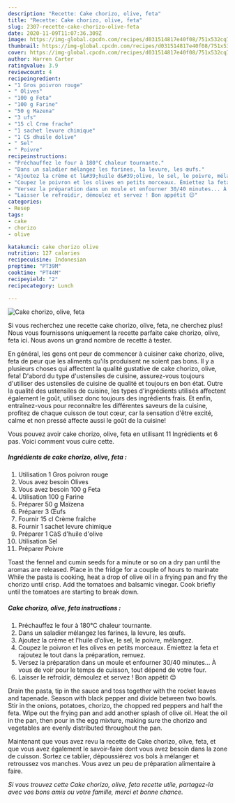 ```yaml
---
description: "Recette: Cake chorizo, olive, feta"
title: "Recette: Cake chorizo, olive, feta"
slug: 2307-recette-cake-chorizo-olive-feta
date: 2020-11-09T11:07:36.309Z
image: https://img-global.cpcdn.com/recipes/d031514817e40f08/751x532cq70/cake-chorizo-olive-feta-photo-principale-de-la-recette.jpg
thumbnail: https://img-global.cpcdn.com/recipes/d031514817e40f08/751x532cq70/cake-chorizo-olive-feta-photo-principale-de-la-recette.jpg
cover: https://img-global.cpcdn.com/recipes/d031514817e40f08/751x532cq70/cake-chorizo-olive-feta-photo-principale-de-la-recette.jpg
author: Warren Carter
ratingvalue: 3.9
reviewcount: 4
recipeingredient:
- "1 Gros poivron rouge"
- " Olives"
- "100 g Feta"
- "100 g Farine"
- "50 g Mazena"
- "3 ufs"
- "15 cl Crme frache"
- "1 sachet levure chimique"
- "1 CS dhuile dolive"
- " Sel"
- " Poivre"
recipeinstructions:
- "Préchauffez le four à 180°C chaleur tournante."
- "Dans un saladier mélangez les farines, la levure, les œufs."
- "Ajoutez la crème et l&#39;huile d&#39;olive, le sel, le poivre, mélangez."
- "Coupez le poivron et les olives en petits morceaux. Émiettez la feta et rajoutez le tout dans la préparation, remuez."
- "Versez la préparation dans un moule et enfourner 30/40 minutes... À vous de voir pour le temps de cuisson, tout dépend de votre four."
- "Laisser le refroidir, démoulez et servez ! Bon appétit 😊"
categories:
- Resep
tags:
- cake
- chorizo
- olive

katakunci: cake chorizo olive 
nutrition: 127 calories
recipecuisine: Indonesian
preptime: "PT39M"
cooktime: "PT44M"
recipeyield: "2"
recipecategory: Lunch

---
```



![Cake chorizo, olive, feta](https://img-global.cpcdn.com/recipes/d031514817e40f08/751x532cq70/cake-chorizo-olive-feta-photo-principale-de-la-recette.jpg)

Si vous recherchez une recette cake chorizo, olive, feta, ne cherchez plus! Nous vous fournissons uniquement la recette parfaite cake chorizo, olive, feta ici. Nous avons un grand nombre de recette à tester.

En général, les gens ont peur de commencer à cuisiner cake chorizo, olive, feta de peur que les aliments qu'ils produisent ne soient pas bons. Il y a plusieurs choses qui affectent la qualité gustative de cake chorizo, olive, feta! D'abord du type d'ustensiles de cuisine, assurez-vous toujours d'utiliser des ustensiles de cuisine de qualité et toujours en bon état. Outre la qualité des ustensiles de cuisine, les types d'ingrédients utilisés affectent également le goût, utilisez donc toujours des ingrédients frais. Et enfin, entraînez-vous pour reconnaître les différentes saveurs de la cuisine, profitez de chaque cuisson de tout cœur, car la sensation d'être excité, calme et non pressé affecte aussi le goût de la cuisine!

<!--inarticleads1-->

Vous pouvez avoir cake chorizo, olive, feta en utilisant 11 Ingrédients et 6 pas. Voici comment vous cuire cette.

##### Ingrédients de cake chorizo, olive, feta :

1. Utilisation 1 Gros poivron rouge
1. Vous avez besoin  Olives
1. Vous avez besoin 100 g Feta
1. Utilisation 100 g Farine
1. Préparer 50 g Maïzena
1. Préparer 3 Œufs
1. Fournir 15 cl Crème fraîche
1. Fournir 1 sachet levure chimique
1. Préparer 1 CàS d&#39;huile d&#39;olive
1. Utilisation  Sel
1. Préparer  Poivre


Toast the fennel and cumin seeds for a minute or so on a dry pan until the aromas are released. Place in the fridge for a couple of hours to marinate While the pasta is cooking, heat a drop of olive oil in a frying pan and fry the chorizo until crisp. Add the tomatoes and balsamic vinegar. Cook briefly until the tomatoes are starting to break down. 

<!--inarticleads2-->

##### Cake chorizo, olive, feta instructions :

1. Préchauffez le four à 180°C chaleur tournante.
1. Dans un saladier mélangez les farines, la levure, les œufs.
1. Ajoutez la crème et l&#39;huile d&#39;olive, le sel, le poivre, mélangez.
1. Coupez le poivron et les olives en petits morceaux. Émiettez la feta et rajoutez le tout dans la préparation, remuez.
1. Versez la préparation dans un moule et enfourner 30/40 minutes... À vous de voir pour le temps de cuisson, tout dépend de votre four.
1. Laisser le refroidir, démoulez et servez ! Bon appétit 😊


Drain the pasta, tip in the sauce and toss together with the rocket leaves and tapenade. Season with black pepper and divide between two bowls. Stir in the onions, potatoes, chorizo, the chopped red peppers and half the feta. Wipe out the frying pan and add another splash of olive oil. Heat the oil in the pan, then pour in the egg mixture, making sure the chorizo and vegetables are evenly distributed throughout the pan. 

<!--inarticleads1-->

<p>
Maintenant que vous avez revu la recette de Cake chorizo, olive, feta, et que vous avez également le savoir-faire dont vous avez besoin dans la zone de cuisson. Sortez ce tablier, dépoussiérez vos bols à mélanger et retroussez vos manches. Vous avez un peu de préparation alimentaire à faire.
</p>

<p>
<i>Si vous trouvez cette Cake chorizo, olive, feta recette utile, partagez-la avec vos bons amis ou votre famille, merci et bonne chance.</i>
</p>
